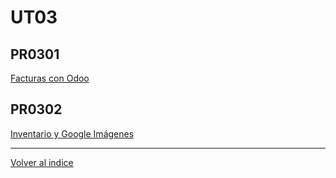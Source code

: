 # UT03

## PR0301 
[Facturas con Odoo](./pr0301/doc.md)


## PR0302
[Inventario y Google Imágenes](./pr0302/doc.md)


---
[Volver al indice](../)